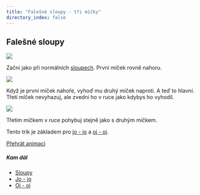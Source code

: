 ```yaml
---
title: "Falešné sloupy - tři míčky"
directory_index: false
---
```


## Falešné sloupy

![](img/f/fsloupya.png)

Začni jako při normálních <a href="sloupy.html" title="Podobný trik.">sloupech</a>. První míček rovně nahoru.

![](img/f/fsloupyb.png)

Když je první míček nahoře, vyhoď mu druhý míček naproti. A teď to hlavní. Třetí míček nevyhazuj, ale zvedni ho v ruce jako kdybys ho vyhodil.

![](img/f/fsloupyc.png)

Třetím míčkem v ruce pohybuj stejně jako s druhým míčkem.


Tento trik je základem pro <a href="jojo.html" title="Podobný trik.">jo - jo</a> a <a href="ojoj.html" title="Podobný trik.">oj - oj</a>.

[Přehrát animaci](/animace/yo-yo-columns-fake-c.html "Animace")


##### Kam dál

- [Sloupy](/micky/3/sloupy.html "Trik se třemi míčky")
- [Jo - jo](/micky/3/jojo.html "Snadný a velmi hezký trik")
- [Oj - oj](/micky/3/ojoj.html "Australské jo-jo")

